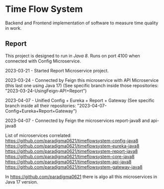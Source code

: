 # Time Flow System 
Backend and Frontend implementation of software to measure time quality in work.

## Report
This project is designed to run in *Java 8*.
Runs on port 4100 when connected with Config Microservice.

2023-03-21 - Started Report Microservice project.

2023-03-24 - Connected by Feign this microservice with API Microservice (this last one using Java 17) (See specific branch inside those repositories: "2023-03-24-UsingFeign-API+Report")	

2023-04-07 - Unified Config + Eureka + Report + Gateway (See specific branch inside all their repositories: "2023-04-07-Config+Eureka+Report+Gateway")

2023-04-07 - Connected by Feign the microservices report-java8 and api-java8

List of microservices correlated: <br>
https://github.com/paradigma0621/timeflowsystem-config-java8 <br>
https://github.com/paradigma0621/timeflowsystem-eureka-java8 <br>
https://github.com/paradigma0621/timeflowsystem-report-java8 <br>
https://github.com/paradigma0621/timeflowsystem-core-java8 <br>
https://github.com/paradigma0621/timeflowsystem-api-java8 <br>
https://github.com/paradigma0621/timeflowsystem-gateway-java8

In https://github.com/paradigma0621 there is algo all this microservices in Java 17 version.
